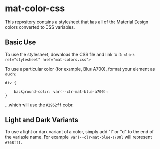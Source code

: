 # mat-color-css
This repository contains a stylesheet that has all of the Material Design colors converted to CSS variables.

## Basic Use
To use the stylesheet, download the CSS file and link to it:
`<link rel="stylesheet" href="mat-colors.css">`.

To use a particular color (for example, Blue A700), format your element as such:

```
div {

	background-color: var(--clr-mat-blue-a700);
}
```

...which will use the `#2962ff` color.


## Light and Dark Variants
To use a light or dark variant of a color, simply add "l" or "d" to the end of the variable name. For example: `var(--clr-mat-blue-a700l` will represent `#768fff`.